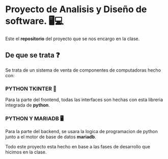 # Proyecto de Analisis y Diseño de software. 🖥💻

Este el **repositorio** del proyecto que se nos encargo en la clase.

## De que se trata ❓ 
Se trata de un sistema de venta de componentes de computadoras hecho con:

### PYTHON TKINTER 🐍
Para la parte del frontend, todas las interfaces son hechas con esta libreria integrada de **python**.

### PYTHON Y MARIADB 🖥
Para la parte del backend, se usara la logica de programacion de python junto a el motor de base de datos **mariadb**.

Todo este proyecto esta hecho en base a las fases de desarrollo que hicimos en la clase.